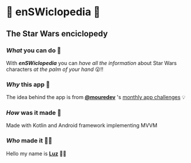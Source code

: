 # 💫 enSWiclopedia 💫

## The Star Wars enciclopedy

### *What* you can do 📲

With ***enSWiclopedia*** you can *have all the information* about Star Wars characters *at the palm of your hand* 😮!!

### *Why* this app 🤔

The idea behind the app is from **[@mouredev](https://moure.dev)** 's [monthly app challenges](https://github.com/mouredev/Monthly-App-Challenge-2022) 💡

### *How* was it made 🤨

Made with Kotlin and Android framework implementing MVVM

### *Who* made it 👩‍💻

Hello my name is **[Luz](https://github.com/unaluz)** 🙋‍♀️
